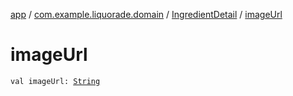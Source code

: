 [app](../../index.md) / [com.example.liquorade.domain](../index.md) / [IngredientDetail](index.md) / [imageUrl](./image-url.md)

# imageUrl

`val imageUrl: `[`String`](https://kotlinlang.org/api/latest/jvm/stdlib/kotlin/-string/index.html)